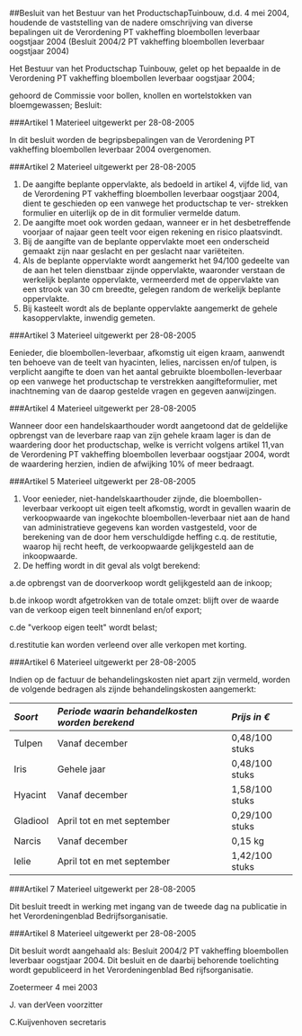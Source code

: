 <meta http-equiv='Content-Type' content='text/html; charset=utf-8' />

##Besluit van het Bestuur van het ProductschapTuinbouw, d.d. 4 mei 2004, houdende de vaststelling van de nadere omschrijving van diverse bepalingen uit de Verordening PT vakheffing bloembollen leverbaar oogstjaar 2004 (Besluit 2004/2 PT vakheffing bloembollen leverbaar oogstjaar 2004)

Het Bestuur van het Productschap Tuinbouw,
gelet op het bepaalde in de Verordening PT vakheffing bloembollen leverbaar oogstjaar 2004;

gehoord de Commissie voor bollen, knollen en wortelstokken van bloemgewassen;
Besluit:

###Artikel 1 
Materieel uitgewerkt per 28-08-2005 

In dit besluit worden de begripsbepalingen van de Verordening PT vakheffing bloembollen leverbaar 2004 overgenomen.

###Artikel 2 
Materieel uitgewerkt per 28-08-2005 

1. De aangifte beplante oppervlakte, als bedoeld in artikel 4, vijfde lid, van de Verordening PT vakheffing bloembollen leverbaar oogstjaar 2004, dient te geschieden op een vanwege het productschap te ver- strekken formulier en uiterlijk op de in dit formulier vermelde datum.
2. De aangifte moet ook worden gedaan, wanneer er in het desbetreffende voorjaar of najaar geen teelt voor eigen rekening en risico plaatsvindt.
3. Bij de aangifte van de beplante oppervlakte moet een onderscheid gemaakt zijn naar geslacht en per geslacht naar variëteiten.
4. Als de beplante oppervlakte wordt aangemerkt het 94/100 gedeelte van de aan het telen dienstbaar zijnde oppervlakte, waaronder verstaan de werkelijk beplante oppervlakte, vermeerderd met de oppervlakte van een strook van 30 cm breedte, gelegen random de werkelijk beplante oppervlakte.
5. Bij kasteelt wordt als de beplante oppervlakte aangemerkt de gehele kasoppervlakte, inwendig gemeten.

###Artikel 3 
Materieel uitgewerkt per 28-08-2005 

Eenieder, die bloembollen-leverbaar, afkomstig uit eigen kraam, aanwendt ten behoeve van de teelt van hyacinten, lelies, narcissen en/of tulpen, is verplicht aangifte te doen van het aantal gebruikte bloembollen-leverbaar op een vanwege het productschap te verstrekken aangifteformulier, met inachtneming van de daarop gestelde vragen en gegeven aanwijzingen.

###Artikel 4 
Materieel uitgewerkt per 28-08-2005 

Wanneer door een handelskaarthouder wordt aangetoond dat de geldelijke opbrengst van de leverbare raap van zijn gehele kraam lager is dan de waardering door het productschap, welke is verricht volgens artikel 11,van de Verordening PT vakheffing bloembollen leverbaar oogstjaar 2004, wordt de waardering herzien, indien de afwijking 10% of meer bedraagt.

###Artikel 5 
Materieel uitgewerkt per 28-08-2005 

1. Voor eenieder, niet-handelskaarthouder zijnde, die bloembollen-leverbaar verkoopt uit eigen teelt afkomstig, wordt in gevallen waarin de verkoopwaarde van ingekochte bloembollen-leverbaar niet aan de hand van administratieve gegevens kan worden vastgesteld, voor de berekening van de door hem verschuldigde heffing c.q. de restitutie, waarop hij recht heeft, de verkoopwaarde gelijkgesteld aan de inkoopwaarde.
2. De heffing wordt in dit geval als volgt berekend:

a.de opbrengst van de doorverkoop wordt gelijkgesteld aan de inkoop;

b.de inkoop wordt afgetrokken van de totale omzet: blijft over de waarde van de verkoop eigen teelt binnenland en/of export;

c.de "verkoop eigen teelt" wordt belast;

d.restitutie kan worden verleend over alle verkopen met korting.

###Artikel 6 
Materieel uitgewerkt per 28-08-2005 

Indien op de factuur de behandelingskosten niet apart zijn vermeld, worden de volgende bedragen als zijnde behandelingskosten aangemerkt:

|*Soort* |*Periode waarin behandelkosten worden berekend* |*Prijs in €* |
|:---|:---|:---|
|Tulpen |Vanaf december |0,48/100 stuks |
|Iris |Gehele jaar |0,48/100 stuks |
|Hyacint |Vanaf december |1,58/100 stuks |
|Gladiool |April tot en met september |0,29/100 stuks |
|Narcis |Vanaf december |0,15 kg |
|lelie |April tot en met september |1,42/100 stuks |

###Artikel 7 
Materieel uitgewerkt per 28-08-2005 

Dit besluit treedt in werking met ingang van de tweede dag na publicatie in het Verordeningenblad Bedrijfsorganisatie.

###Artikel 8 
Materieel uitgewerkt per 28-08-2005 

Dit besluit wordt aangehaald als: Besluit 2004/2 PT vakheffing bloembollen leverbaar oogstjaar 2004.
Dit besluit en de daarbij behorende toelichting wordt gepubliceerd in het Verordeningenblad Bed rijfsorganisatie.

Zoetermeer
4 mei 2003

J. van derVeen
voorzitter

C.Kuijvenhoven
secretaris
